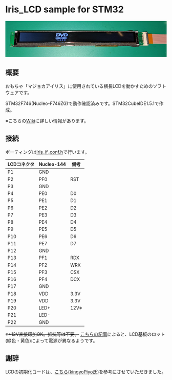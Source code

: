 # Iris_LCD sample for STM32

![Sample Image](./img/dvd.png)

## 概要

おもちゃ「マジョカアイリス」に使用されている横長LCDを動かすためのソフトウェアです。

STM32F746(Nucleo-F746ZG)で動作確認済みです。STM32CubeIDE1.5.1で作成。

※こちらの[Wiki](https://github.com/htlabnet/inside_magimajopures/wiki)に詳しい情報があります。

## 接続

ポーティングは[Iris_if_conf.h](./STM32_proj/Core/Inc/Iris_if_conf.h)で行います。

|  LCDコネクタ  |  Nucleo-144  |  備考  |
| ---- | ---- | ---- |
|  P1  |  GND  |
|  P2  |  PF0  | RST |
|  P3  |  GND  |
|  P4  |  PE0  | D0 |
|  P5  |  PE1  | D1 |
|  P6  |  PE2  | D2 |
|  P7  |  PE3  | D3 |
|  P8  |  PE4  | D4 |
|  P9  |  PE5  | D5 |
|  P10  |  PE6  | D6 |
|  P11  |  PE7  | D7 |
|  P12  |  GND  |
|  P13  |  PF1  | RDX |
|  P14  |  PF2  | WRX |
|  P15  |  PF3  | CSX |
|  P16  |  PF4  | DCX |
|  P17  |  GND  |
|  P18  |  VDD | 3.3V |
|  P19  |  VDD  | 3.3V |
|  P20  |  LED+  | 12V※ |
|  P21  |  LED-  |
|  P22  |  GND  |

※~~+12V直接印加OK。抵抗等は不要。~~
 [こちらの記事](https://github.com/htlabnet/inside_magimajopures/wiki/sushi_chika)によると、LCD基板のロット(緑色・黄色)によって電源が異なるようです。


## 謝辞

LCDの初期化コードは、[こちら(kingyoPiyo氏)](https://github.com/kingyoPiyo/TFT_Test_48x640/blob/main/TFT_Test/TFT_Test.ino)を参考にさせていただきました。
